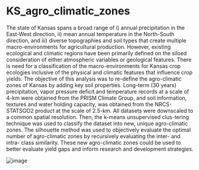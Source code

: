 # KS_agro_climatic_zones
The state of Kansas spans a broad range of i) annual precipitation in the East-West direction, ii) mean annual temperature in the North-South direction, and iii) diverse topographies and soil types that create multiple macro-environments for agricultural production. However, existing ecological and climatic regions have been primarily defined on the siloed consideration of either atmospheric variables or geological features. There is need for a classification of the macro-environments for Kansas crop ecologies inclusive of the physical and climatic features that influence crop yields. The objective of this analysis was to re-define the agro-climatic zones of Kansas by adding key soil properties. Long-term (30 years) precipitation, vapor pressure deficit and temperature records at a scale of 4-km were obtained from the PRISM Climate Group, and soil information, textures and water holding capacity, was obtained from the NRCS-STATSGO2 product at the scale of 2.5-km. All datasets were downscaled to a common spatial resolution. Then, the k-means unsupervised clus-tering technique was used to classify the dataset into new, unique agro-climatic zones. The silhouette method was used to objectively evaluate the optimal number of agro-climatic zones by recursively evaluating the inter- and intra- class similarity.  These new agro-climatic zones could be used to better evaluate yield gaps and inform research and development strategies.


![image](https://user-images.githubusercontent.com/59373655/151911182-3f83c906-d0fc-47ba-a985-66b0c8080051.png)
